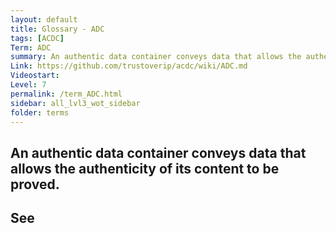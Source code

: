 ```yaml
---
layout: default
title: Glossary - ADC
tags: [ACDC]
Term: ADC
summary: An authentic data container conveys data that allows the authenticity of its content to be proved.
Link: https://github.com/trustoverip/acdc/wiki/ADC.md
Videostart:
Level: 7
permalink: /term_ADC.html
sidebar: all_lvl3_wot_sidebar
folder: terms
---
```


## An authentic data container conveys data that allows the authenticity of its content to be proved.

## See

<!-- [Authentic data container](authentic-data-container) -->
